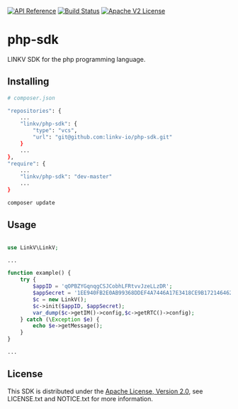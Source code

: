 [![API Reference](https://img.shields.io/badge/api-reference-blue.svg)]()
[![Build Status](https://img.shields.io/static/v1?label=build&message=passing&color=32CD32)]()
[![Apache V2 License](https://img.shields.io/badge/license-Apache%20V2-blue.svg)](https://github.com/linkv-io/php-sdk/blob/master/LICENSE)

# php-sdk

LINKV SDK for the php programming language.

## Installing

```sh
# composer.json

"repositories": {
    ...
    "linkv/php-sdk": {
        "type": "vcs",
        "url": "git@github.com:linkv-io/php-sdk.git"
    }
    ...
},
"require": {
    ...
    "linkv/php-sdk": "dev-master"
    ...
}

```

```sh
composer update
```

## Usage

```php

use LinkV\LinkV;

...

function example() {
    try {
        $appID = 'qOPBZYGqnqgCSJCobhLFRtvvJzeLLzDR';
        $appSecret = '1EE940FB2E0AB99368DDEF4A7446A17E3418CE9B1721464624A504BBD977A4FC1477F6A1A02B22AF64070A49C32E05B1AC23E47D86BF6C490D637A42735E6DF7589D5644B3DF1BCD489186940ADE4C3D61C6028FCAF90D57FDCA7BA1888DD4B060B2996BCF41087A8CDEE52D775548166FC92B83D88125434597B9394AC3F7C81C9B8A41C0191B0A09AD59F20881A087574C51B0288A1867D8B7EE9CABC97C322F6469E4E19261C7A26527CD65299A564B319F42DB70E016537A5AFAAE896BEE';
        $c = new LinkV();
        $c->init($appID, $appSecret);
        var_dump($c->getIM()->config,$c->getRTC()->config);
    } catch (\Exception $e) {
        echo $e->getMessage();
    }
}

...

```

## License

This SDK is distributed under the
[Apache License, Version 2.0](http://www.apache.org/licenses/LICENSE-2.0),
see LICENSE.txt and NOTICE.txt for more information.